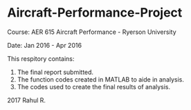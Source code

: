 # Aircraft-Performance-Project

Course: AER 615 Aircraft Performance - Ryerson University

Date: Jan 2016 - Apr 2016

This respitory contains:
1. The final report submitted. 
2. The function codes created in MATLAB to aide in analysis. 
3. The codes used to create the final results of analysis.

2017
Rahul R.
